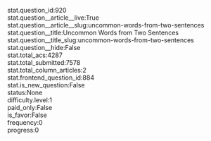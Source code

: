 stat.question_id:920  
stat.question__article__live:True  
stat.question__article__slug:uncommon-words-from-two-sentences  
stat.question__title:Uncommon Words from Two Sentences  
stat.question__title_slug:uncommon-words-from-two-sentences  
stat.question__hide:False  
stat.total_acs:4287  
stat.total_submitted:7578  
stat.total_column_articles:2  
stat.frontend_question_id:884  
stat.is_new_question:False  
status:None  
difficulty.level:1  
paid_only:False  
is_favor:False  
frequency:0  
progress:0  
